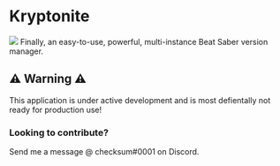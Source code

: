 # Kryptonite

![](https://user-images.githubusercontent.com/24845326/153315626-0e7fefb7-3c2f-4955-a321-438aedc53249.png)
  Finally, an easy-to-use, powerful, multi-instance Beat Saber version manager.

## ⚠️ Warning ⚠️

This application is under active development and is most defientally not ready for production use!

### Looking to contribute?

Send me a message @ checksum#0001 on Discord.

